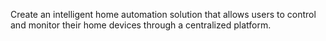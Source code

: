 Create an intelligent home automation solution that allows users to control and monitor their home devices through a centralized platform.